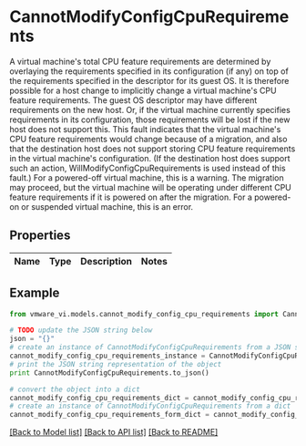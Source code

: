 # CannotModifyConfigCpuRequirements

A virtual machine's total CPU feature requirements are determined by overlaying the requirements specified in its configuration (if any) on top of the requirements specified in the descriptor for its guest OS.  It is therefore possible for a host change to implicitly change a virtual machine's CPU feature requirements. The guest OS descriptor may have different requirements on the new host. Or, if the virtual machine currently specifies requirements in its configuration, those requirements will be lost if the new host does not support this.  This fault indicates that the virtual machine's CPU feature requirements would change because of a migration, and also that the destination host does not support storing CPU feature requirements in the virtual machine's configuration. (If the destination host does support such an action, WillModifyConfigCpuRequirements is used instead of this fault.)  For a powered-off virtual machine, this is a warning. The migration may proceed, but the virtual machine will be operating under different CPU feature requirements if it is powered on after the migration.  For a powered-on or suspended virtual machine, this is an error. 

## Properties
Name | Type | Description | Notes
------------ | ------------- | ------------- | -------------

## Example

```python
from vmware_vi.models.cannot_modify_config_cpu_requirements import CannotModifyConfigCpuRequirements

# TODO update the JSON string below
json = "{}"
# create an instance of CannotModifyConfigCpuRequirements from a JSON string
cannot_modify_config_cpu_requirements_instance = CannotModifyConfigCpuRequirements.from_json(json)
# print the JSON string representation of the object
print CannotModifyConfigCpuRequirements.to_json()

# convert the object into a dict
cannot_modify_config_cpu_requirements_dict = cannot_modify_config_cpu_requirements_instance.to_dict()
# create an instance of CannotModifyConfigCpuRequirements from a dict
cannot_modify_config_cpu_requirements_form_dict = cannot_modify_config_cpu_requirements.from_dict(cannot_modify_config_cpu_requirements_dict)
```
[[Back to Model list]](../README.md#documentation-for-models) [[Back to API list]](../README.md#documentation-for-api-endpoints) [[Back to README]](../README.md)



